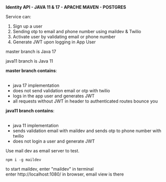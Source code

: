 

**Identity API - JAVA 11 & 17 - APACHE MAVEN - POSTGRES**

Service can:

1. Sign up a user
2. Sending otp to email and phone number using maildev & Twilio
3. Activate user by validating email or phone number
4. Generate JWT upon logging in App User


master branch is Java 17

java11 branch is Java 11

**master branch contains**:<br /><br />
- java 17 implementation <br />
- does not send validation email or otp with twilio <br />
- logs in the app user and generates JWT <br />
- all requests without JWT in header to authenticated routes bounce you <br />



**java11 branch contains**: <br /><br />
- java 11 implementation <br />
- sends validation email with maildev and sends otp to phone number with twilio <br />
- does not login a user and generate JWT <br />

Use mail dev as email server to test. <br />

    npm i -g maildev
to start maildev, enter "maildev" in terminal <br />
enter http://localhost:1080/ in browser, email view is there